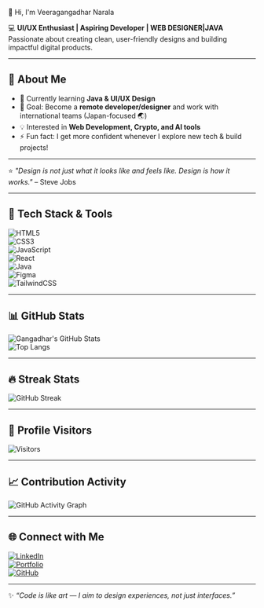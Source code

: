   

 👋 Hi, I'm Veeragangadhar Narala  

💻  **UI/UX Enthusiast | Aspiring Developer | WEB DESIGNER|JAVA**  
Passionate about creating clean, user-friendly designs and building impactful digital products.  

---

## 🚀 About Me  
- 🌱 Currently learning **Java & UI/UX Design**  
- 🎯 Goal: Become a **remote developer/designer** and work with international teams (Japan-focused 🌏)  
- 💡 Interested in **Web Development, Crypto, and AI tools**  
- ⚡ Fun fact: I get more confident whenever I explore new tech & build projects!  

---
 

⭐️ *"Design is not just what it looks like and feels like. Design is how it works."* – Steve Jobs  

---

## 🚀 Tech Stack & Tools  
![HTML5](https://img.shields.io/badge/HTML5-E34F26?style=for-the-badge&logo=html5&logoColor=white)  
![CSS3](https://img.shields.io/badge/CSS3-1572B6?style=for-the-badge&logo=css3&logoColor=white)  
![JavaScript](https://img.shields.io/badge/JavaScript-F7DF1E?style=for-the-badge&logo=javascript&logoColor=black)  
![React](https://img.shields.io/badge/React-20232A?style=for-the-badge&logo=react&logoColor=61DAFB)  
![Java](https://img.shields.io/badge/Java-ED8B00?style=for-the-badge&logo=openjdk&logoColor=white)  
![Figma](https://img.shields.io/badge/Figma-F24E1E?style=for-the-badge&logo=figma&logoColor=white)  
![TailwindCSS](https://img.shields.io/badge/Tailwind_CSS-38B2AC?style=for-the-badge&logo=tailwind-css&logoColor=white)  

---

## 📊 GitHub Stats  
![Gangadhar's GitHub Stats](https://github-readme-stats.vercel.app/api?username=Veeragangadharnarala&show_icons=true&theme=dark    )  
![Top Langs](https://github-readme-stats.vercel.app/api/top-langs/?username=Veeragangadharnarala&layout=compact&theme=dark    )  

---

## 🔥 Streak Stats  
![GitHub Streak](https://github-readme-streak-stats.herokuapp.com/?user=Veeragangadharnarala&theme=highcontrast)  
 



---
  ## 👀 Profile Visitors
![Visitors](https://komarev.com/ghpvc/?username=YourGitHubUsername&label=Visitors&color=0e75b6&style=for-the-badge)
 
---

## 📈 Contribution Activity  
![GitHub Activity Graph](https://github-readme-activity-graph.vercel.app/graph?username=Veeragangadharnarala&theme=high-contrast)  

---

## 🌐 Connect with Me  
[![LinkedIn](https://img.shields.io/badge/LinkedIn-0077B5?style=for-the-badge&logo=linkedin&logoColor=white)](https://www.linkedin.com/in/narala-veeragangadhar-388224231)  
[![Portfolio](https://img.shields.io/badge/Portfolio-000000?style=for-the-badge&logo=vercel&logoColor=white)](https://your-portfolio-link.com)  
[![GitHub](https://img.shields.io/badge/GitHub-181717?style=for-the-badge&logo=github&logoColor=white)](https://github.com/Veeragangadharnarala)  

---

✨ _“Code is like art — I aim to design experiences, not just interfaces.”_


